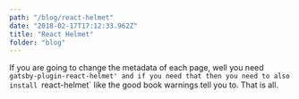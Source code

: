 ```yaml
---
path: "/blog/react-helmet"
date: "2018-02-17T17:12:33.962Z"
title: "React Helmet"
folder: "blog"
---
```


If you are going to change the metadata of each page, well you need `gatsby-plugin-react-helmet' and if you need that then you need to also install `react-helmet` like the good book warnings tell you to. That is all.

